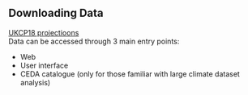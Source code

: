 ## Downloading Data

<ins> UKCP18 projectioons </ins>  
Data can be accessed through 3 main entry points:
*	Web
*	User interface
*	CEDA catalogue (only for those familiar with large climate dataset analysis)
